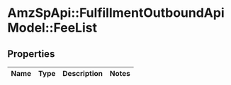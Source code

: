 # AmzSpApi::FulfillmentOutboundApiModel::FeeList

## Properties
Name | Type | Description | Notes
------------ | ------------- | ------------- | -------------


